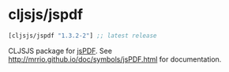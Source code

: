 # cljsjs/jspdf

[](dependency)
```clojure
[cljsjs/jspdf "1.3.2-2"] ;; latest release
```
[](/dependency)

CLJSJS package for [jsPDF](https://parall.ax/products/jspdf). See http://mrrio.github.io/doc/symbols/jsPDF.html for documentation.

